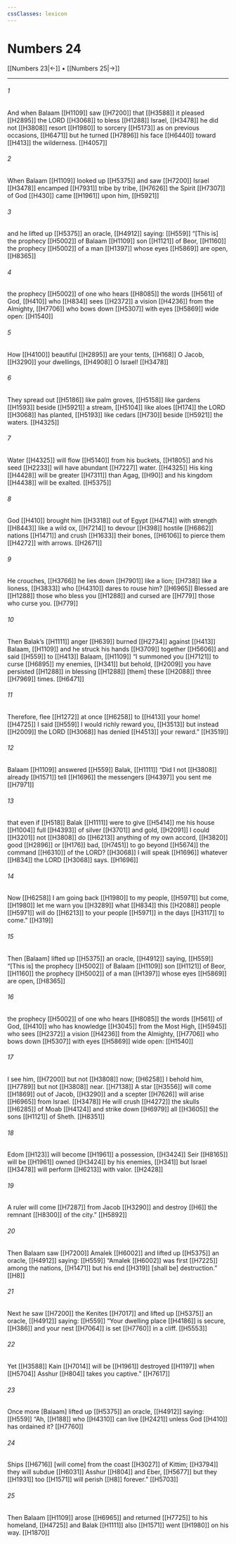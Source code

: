 ```yaml
---
cssClasses: lexicon
---
```


# Numbers 24

[[Numbers 23|←]] • [[Numbers 25|→]]

---

###### 1
And when Balaam [[H1109]] saw [[H7200]] that [[H3588]] it pleased [[H2895]] the LORD [[H3068]] to bless [[H1288]] Israel, [[H3478]] he did not [[H3808]] resort [[H1980]] to sorcery [[H5173]] as on previous occasions, [[H6471]] but he turned [[H7896]] his face [[H6440]] toward [[H413]] the wilderness. [[H4057]]

###### 2
When Balaam [[H1109]] looked up [[H5375]] and saw [[H7200]] Israel [[H3478]] encamped [[H7931]] tribe by tribe, [[H7626]] the Spirit [[H7307]] of God [[H430]] came [[H1961]] upon him, [[H5921]]

###### 3
and he lifted up [[H5375]] an oracle, [[H4912]] saying: [[H559]] “[This is] the prophecy [[H5002]] of Balaam [[H1109]] son [[H1121]] of Beor, [[H1160]] the prophecy [[H5002]] of a man [[H1397]] whose eyes [[H5869]] are open, [[H8365]]

###### 4
the prophecy [[H5002]] of one who hears [[H8085]] the words [[H561]] of God, [[H410]] who [[H834]] sees [[H2372]] a vision [[H4236]] from the Almighty, [[H7706]] who bows down [[H5307]] with eyes [[H5869]] wide open: [[H1540]]

###### 5
How [[H4100]] beautiful [[H2895]] are your tents, [[H168]] O Jacob, [[H3290]] your dwellings, [[H4908]] O Israel! [[H3478]]

###### 6
They spread out [[H5186]] like palm groves, [[H5158]] like gardens [[H1593]] beside [[H5921]] a stream, [[H5104]] like aloes [[H174]] the LORD [[H3068]] has planted, [[H5193]] like cedars [[H730]] beside [[H5921]] the waters. [[H4325]]

###### 7
Water [[H4325]] will flow [[H5140]] from his buckets, [[H1805]] and his seed [[H2233]] will have abundant [[H7227]] water. [[H4325]] His king [[H4428]] will be greater [[H7311]] than Agag, [[H90]] and his kingdom [[H4438]] will be exalted. [[H5375]]

###### 8
God [[H410]] brought him [[H3318]] out of Egypt [[H4714]] with strength [[H8443]] like a wild ox, [[H7214]] to devour [[H398]] hostile [[H6862]] nations [[H1471]] and crush [[H1633]] their bones, [[H6106]] to pierce them [[H4272]] with arrows. [[H2671]]

###### 9
He crouches, [[H3766]] he lies down [[H7901]] like a lion; [[H738]] like a lioness, [[H3833]] who [[H4310]] dares to rouse him? [[H6965]] Blessed are [[H1288]] those who bless you [[H1288]] and cursed are [[H779]] those who curse you. [[H779]]

###### 10
Then Balak’s [[H1111]] anger [[H639]] burned [[H2734]] against [[H413]] Balaam, [[H1109]] and he struck his hands [[H3709]] together [[H5606]] and said [[H559]] to [[H413]] Balaam, [[H1109]] “I summoned you [[H7121]] to curse [[H6895]] my enemies, [[H341]] but behold, [[H2009]] you have persisted [[H1288]] in blessing [[H1288]] [them] these [[H2088]] three [[H7969]] times. [[H6471]]

###### 11
Therefore, flee [[H1272]] at once [[H6258]] to [[H413]] your home! [[H4725]] I said [[H559]] I would richly reward you, [[H3513]] but instead [[H2009]] the LORD [[H3068]] has denied [[H4513]] your reward.” [[H3519]]

###### 12
Balaam [[H1109]] answered [[H559]] Balak, [[H1111]] “Did I not [[H3808]] already [[H1571]] tell [[H1696]] the messengers [[H4397]] you sent me [[H7971]]

###### 13
that even if [[H518]] Balak [[H1111]] were to give [[H5414]] me  his house [[H1004]] full [[H4393]] of silver [[H3701]] and gold, [[H2091]] I could [[H3201]] not [[H3808]] do [[H6213]] anything of my own accord, [[H3820]] good [[H2896]] or [[H176]] bad, [[H7451]] to go beyond [[H5674]] the command [[H6310]] of the LORD? [[H3068]] I will speak [[H1696]] whatever [[H834]] the LORD [[H3068]] says. [[H1696]]

###### 14
Now [[H6258]] I am going back [[H1980]] to my people, [[H5971]] but come, [[H1980]] let me warn you [[H3289]] what [[H834]] this [[H2088]] people [[H5971]] will do [[H6213]] to your people [[H5971]] in the days [[H3117]] to come.” [[H319]]

###### 15
Then [Balaam] lifted up [[H5375]] an oracle, [[H4912]] saying, [[H559]] “[This is] the prophecy [[H5002]] of Balaam [[H1109]] son [[H1121]] of Beor, [[H1160]] the prophecy [[H5002]] of a man [[H1397]] whose eyes [[H5869]] are open, [[H8365]]

###### 16
the prophecy [[H5002]] of one who hears [[H8085]] the words [[H561]] of God, [[H410]] who has knowledge [[H3045]] from the Most High, [[H5945]] who sees [[H2372]] a vision [[H4236]] from the Almighty, [[H7706]] who bows down [[H5307]] with eyes [[H5869]] wide open: [[H1540]]

###### 17
I see him, [[H7200]] but not [[H3808]] now; [[H6258]] I behold him, [[H7789]] but not [[H3808]] near. [[H7138]] A star [[H3556]] will come [[H1869]] out of Jacob, [[H3290]] and a scepter [[H7626]] will arise [[H6965]] from Israel. [[H3478]] He will crush [[H4272]] the skulls [[H6285]] of Moab [[H4124]] and strike down [[H6979]] all [[H3605]] the sons [[H1121]] of Sheth. [[H8351]]

###### 18
Edom [[H123]] will become [[H1961]] a possession, [[H3424]] Seir [[H8165]] will be [[H1961]] owned [[H3424]] by his enemies, [[H341]] but Israel [[H3478]] will perform [[H6213]] with valor. [[H2428]]

###### 19
A ruler will come [[H7287]] from Jacob [[H3290]] and destroy [[H6]] the remnant [[H8300]] of the city.” [[H5892]]

###### 20
Then Balaam saw [[H7200]] Amalek [[H6002]] and lifted up [[H5375]] an oracle, [[H4912]] saying: [[H559]] “Amalek [[H6002]] was first [[H7225]] among the nations, [[H1471]] but his end [[H319]] [shall be] destruction.” [[H8]]

###### 21
Next he saw [[H7200]] the Kenites [[H7017]] and lifted up [[H5375]] an oracle, [[H4912]] saying: [[H559]] “Your dwelling place [[H4186]] is secure, [[H386]] and your nest [[H7064]] is set [[H7760]] in a cliff. [[H5553]]

###### 22
Yet [[H3588]] Kain [[H7014]] will be [[H1961]] destroyed [[H1197]] when [[H5704]] Asshur [[H804]] takes you captive.” [[H7617]]

###### 23
Once more [Balaam] lifted up [[H5375]] an oracle, [[H4912]] saying: [[H559]] “Ah, [[H188]] who [[H4310]] can live [[H2421]] unless God [[H410]] has ordained it? [[H7760]]

###### 24
Ships [[H6716]] [will come] from the coast [[H3027]] of Kittim; [[H3794]] they will subdue [[H6031]] Asshur [[H804]] and Eber, [[H5677]] but they [[H1931]] too [[H1571]] will perish [[H8]] forever.” [[H5703]]

###### 25
Then Balaam [[H1109]] arose [[H6965]] and returned [[H7725]] to his homeland, [[H4725]] and Balak [[H1111]] also [[H1571]] went [[H1980]] on his way. [[H1870]]

